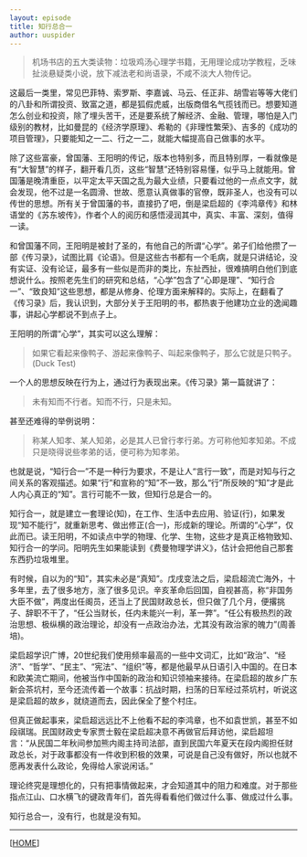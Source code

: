```yaml
---
layout: episode
title: 知行总合一
author: uuspider
---
```

> 机场书店的五大类读物：垃圾鸡汤心理学书籍，无用理论成功学教程，乏味扯淡悬疑类小说，放下减法老和尚语录，不咸不淡大人物传记。

这最后一类里，常见巴菲特、索罗斯、李嘉诚、马云、任正非、胡雪岩等等大佬们的八卦和所谓投资、致富之道，都是狐假虎威，出版商借名气揽钱而已。想要知道怎么创业和投资，除了埋头苦干，还是要系统了解经济、金融、管理，哪怕是入门级别的教材，比如曼昆的《经济学原理》、希勒的《非理性繁荣》、吉多的《成功的项目管理》，只要能知之一二、行之一二，就能大幅提高自己做事的水平。

除了这些富豪，曾国藩、王阳明的传记，版本也特别多，而且特别厚，一看就像是有“大智慧”的样子，翻开看几页，这些“智慧”还特别容易懂，似乎马上就能用。曾国藩是晚清重臣，以平定太平天国之乱为最大业绩，只要看过他的一点点文字，就会发现，他不过是一名圆滑、世故、愿意认真做事的官僚，既非圣人，也没有可以传世的思想。所有关于曾国藩的书，直接扔了吧，倒是梁启超的《李鸿章传》和林语堂的《苏东坡传》，作者个人的阅历和感悟浸润其中，真实、丰富、深刻，值得一读。

和曾国藩不同，王阳明是被封了圣的，有他自己的所谓“心学”。弟子们给他攒了一部《传习录》，试图比肩《论语》。但是这些古书都有一个毛病，就是只讲结论，没有实证、没有论证，最多有一些似是而非的类比，东扯西扯，很难搞明白他们到底想说什么。按照老先生们的研究和总结，“心学”包含了“心即是理”、“知行合一”、“致良知”这些思想，都是从修身、伦理方面来解释的。实际上，在翻看了《传习录》后，我认识到，大部分关于王阳明的书，都热衷于他建功立业的逸闻趣事，讲起心学都说不到点子上。

王阳明的所谓“心学”，其实可以这么理解：

> 如果它看起来像鸭子、游起来像鸭子、叫起来像鸭子，那么它就是只鸭子。(Duck Test)

一个人的思想反映在行为上，通过行为表现出来。《传习录》第一篇就讲了：

> 未有知而不行者。知而不行，只是未知。

甚至还难得的举例说明：

> 称某人知孝、某人知弟，必是其人已曾行孝行弟。方可称他知孝知弟。不成只是晓得说些孝弟的话，便可称为知孝弟。

也就是说，“知行合一”不是一种行为要求，不是让人“言行一致”，而是对知与行之间关系的客观描述。如果“行”和宣称的“知”不一致，那么“行”所反映的“知”才是此人内心真正的“知”。言行可能不一致，但知行总是合一的。

知行合一，就是建立一套理论(知)，在工作、生活中去应用、验证(行)，如果发现“知不能行”，就重新思考、做出修正(合一)，形成新的理论。所谓的“心学”，仅此而已。读王阳明，不如读点中学的物理、化学、生物，这些才是真正格物致知、知行合一的学问。阳明先生如果能读到《费曼物理学讲义》，估计会把他自己那套东西扔垃圾堆里。

有时候，自以为的“知”，其实未必是“真知”。戊戌变法之后，梁启超流亡海外，十多年里，去了很多地方，涨了很多见识。辛亥革命后回国，自视甚高，称“非国务大臣不做”，两度出任阁员，还当上了民国财政总长，但只做了几个月，便撂挑子、辞职不干了，“任公当财长，任内未能兴一利，革一弊”。“任公有极热烈的政治思想、极纵横的政治理论，却没有一点政治办法，尤其没有政治家的魄力”(周善培)。

梁启超学识广博，20世纪我们使用频率最高的一些中文词汇，比如“政治”、“经济”、“哲学”、“民主”、“宪法”、“组织”等，都是他最早从日语引入中国的。在日本和欧美流亡期间，他被当作中国新的政治和知识领袖来接待。在梁启超的故乡广东新会茶坑村，至今还流传着一个故事：抗战时期，扫荡的日军经过茶坑村，听说这是梁启超的故乡，就绕道而去，因此保全了整个村庄。

但真正做起事来，梁启超远远比不上他看不起的李鸿章，也不如袁世凯，甚至不如段祺瑞。民国财政史专家贾士毅在梁启超决意不再做官后拜访他，梁启超坦言：“从民国二年秋间参加熊内阁主持司法部，直到民国六年夏天在段内阁担任财政总长，对于政事都没有一件收到积极的效果，可说是自己没有做好，所以也就不愿再发表什么政论，免得给人家说闲话。”

理论终究是理想化的，只有把事情做起来，才会知道其中的阻力和难度。对于那些指点江山、口水横飞的键政青年们，首先得看看他们做过什么事、做成过什么事。

知行总合一，没有行，也就是没有知。

***

[[HOME][episode]]

[episode]:http://about.uuspider.com/2019/06/02/episodeindex.html
